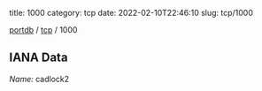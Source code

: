 title: 1000
category: tcp
date: 2022-02-10T22:46:10
slug: tcp/1000

[portdb](/) / [tcp](/category/tcp.html) / 1000


## IANA Data

_Name:_ cadlock2

